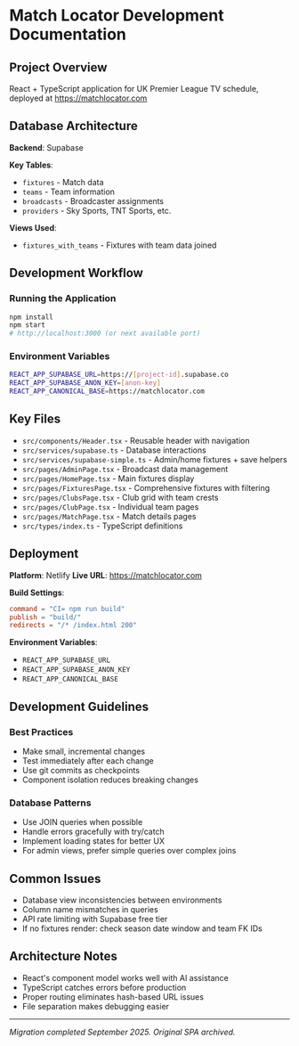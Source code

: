 # Match Locator Development Documentation

## Project Overview
React + TypeScript application for UK Premier League TV schedule, deployed at https://matchlocator.com

## Database Architecture
**Backend**: Supabase

**Key Tables**:
- `fixtures` - Match data
- `teams` - Team information  
- `broadcasts` - Broadcaster assignments
- `providers` - Sky Sports, TNT Sports, etc.

**Views Used**:
- `fixtures_with_teams` - Fixtures with team data joined

## Development Workflow

### Running the Application
```bash
npm install
npm start
# http://localhost:3000 (or next available port)
```

### Environment Variables
```bash
REACT_APP_SUPABASE_URL=https://[project-id].supabase.co
REACT_APP_SUPABASE_ANON_KEY=[anon-key]
REACT_APP_CANONICAL_BASE=https://matchlocator.com
```

## Key Files
- `src/components/Header.tsx` - Reusable header with navigation
- `src/services/supabase.ts` - Database interactions
- `src/services/supabase-simple.ts` - Admin/home fixtures + save helpers
- `src/pages/AdminPage.tsx` - Broadcast data management
- `src/pages/HomePage.tsx` - Main fixtures display
- `src/pages/FixturesPage.tsx` - Comprehensive fixtures with filtering
- `src/pages/ClubsPage.tsx` - Club grid with team crests
- `src/pages/ClubPage.tsx` - Individual team pages
- `src/pages/MatchPage.tsx` - Match details pages
- `src/types/index.ts` - TypeScript definitions

## Deployment

**Platform**: Netlify
**Live URL**: https://matchlocator.com

**Build Settings**:
```toml
command = "CI= npm run build"
publish = "build/"
redirects = "/* /index.html 200"
```

**Environment Variables**:
- `REACT_APP_SUPABASE_URL`
- `REACT_APP_SUPABASE_ANON_KEY`
- `REACT_APP_CANONICAL_BASE`

## Development Guidelines

### Best Practices
- Make small, incremental changes
- Test immediately after each change
- Use git commits as checkpoints
- Component isolation reduces breaking changes

### Database Patterns
- Use JOIN queries when possible
- Handle errors gracefully with try/catch
- Implement loading states for better UX
- For admin views, prefer simple queries over complex joins

## Common Issues
- Database view inconsistencies between environments
- Column name mismatches in queries
- API rate limiting with Supabase free tier
- If no fixtures render: check season date window and team FK IDs

## Architecture Notes
- React's component model works well with AI assistance
- TypeScript catches errors before production
- Proper routing eliminates hash-based URL issues
- File separation makes debugging easier

---
*Migration completed September 2025. Original SPA archived.*